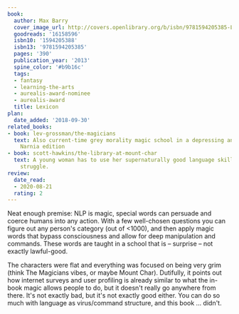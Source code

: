 ```yaml
---
book:
  author: Max Barry
  cover_image_url: http://covers.openlibrary.org/b/isbn/9781594205385-L.jpg
  goodreads: '16158596'
  isbn10: '1594205388'
  isbn13: '9781594205385'
  pages: '390'
  publication_year: '2013'
  spine_color: '#b9b16c'
  tags:
  - fantasy
  - learning-the-arts
  - aurealis-award-nominee
  - aurealis-award
  title: Lexicon
plan:
  date_added: '2018-09-30'
related_books:
- book: lev-grossman/the-magicians
  text: Also current-time grey morality magic school in a depressing and grim world,
    Narnia edition
- book: scott-hawkins/the-library-at-mount-char
  text: A young woman has to use her supernaturally good language skills in a life-or-death
    struggle.
review:
  date_read:
  - 2020-08-21
  rating: 2
---
```


Neat enough premise: NLP is magic, special words can persuade and coerce humans into any action.  With a few well-chosen
questions you can figure out any person's category (out of <1000), and then apply magic words that bypass consciousness
and allow for deep manipulation and commands. These words are taught in a school that is – surprise – not exactly
lawful-good.

The characters were flat and everything was focused on being very grim (think The Magicians vibes, or maybe Mount
Char). Dutifully, it points out how internet surveys and user profiling is already similar to what the in-book magic
allows people to do, but it doesn't really go anywhere from there. It's not exactly bad, but it's not exactly good
either. You can do so much with language as virus/command structure, and this book … didn't.
